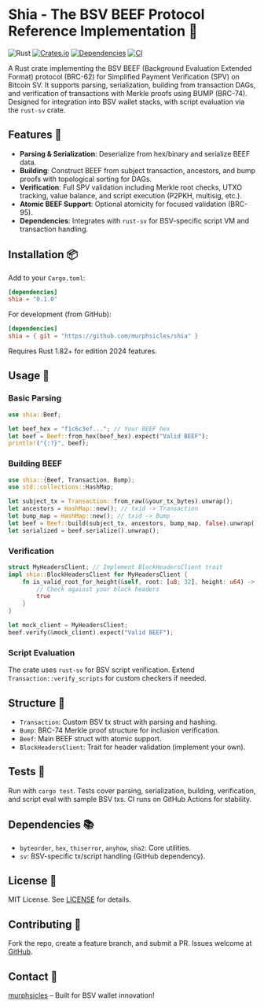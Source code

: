 # Shia - The BSV BEEF Protocol Reference Implementation 🚀

![Rust](https://img.shields.io/badge/rust-edition%202024-orange)
[![Crates.io](https://img.shields.io/crates/v/shia.svg)](https://crates.io/crates/shia)
[![Dependencies](https://deps.rs/repo/github/murphsicles/shia/status.svg)](https://deps.rs/repo/github/murphsicles/shia)
[![CI](https://img.shields.io/github/actions/workflow/status/murphsicles/shia/ci.yml?branch=main)](https://github.com/murphsicles/shia/actions/workflows/ci.yml)

A Rust crate implementing the BSV BEEF (Background Evaluation Extended Format) protocol (BRC-62) for Simplified Payment Verification (SPV) on Bitcoin SV. It supports parsing, serialization, building from transaction DAGs, and verification of transactions with Merkle proofs using BUMP (BRC-74). Designed for integration into BSV wallet stacks, with script evaluation via the `rust-sv` crate.

## Features 🔧

- **Parsing & Serialization**: Deserialize from hex/binary and serialize BEEF data.
- **Building**: Construct BEEF from subject transaction, ancestors, and bump proofs with topological sorting for DAGs.
- **Verification**: Full SPV validation including Merkle root checks, UTXO tracking, value balance, and script execution (P2PKH, multisig, etc.).
- **Atomic BEEF Support**: Optional atomicity for focused validation (BRC-95).
- **Dependencies**: Integrates with `rust-sv` for BSV-specific script VM and transaction handling.

## Installation 📦

Add to your `Cargo.toml`:

```toml
[dependencies]
shia = "0.1.0"
```

For development (from GitHub):

```toml
[dependencies]
shia = { git = "https://github.com/murphsicles/shia" }
```

Requires Rust 1.82+ for edition 2024 features.

## Usage 📖

### Basic Parsing
```rust
use shia::Beef;

let beef_hex = "f1c6c3ef..."; // Your BEEF hex
let beef = Beef::from_hex(beef_hex).expect("Valid BEEF");
println!("{:?}", beef);
```

### Building BEEF
```rust
use shia::{Beef, Transaction, Bump};
use std::collections::HashMap;

let subject_tx = Transaction::from_raw(&your_tx_bytes).unwrap();
let ancestors = HashMap::new(); // txid -> Transaction
let bump_map = HashMap::new(); // txid -> Bump
let beef = Beef::build(subject_tx, ancestors, bump_map, false).unwrap(); // Non-atomic
let serialized = beef.serialize().unwrap();
```

### Verification
```rust
struct MyHeadersClient; // Implement BlockHeadersClient trait
impl shia::BlockHeadersClient for MyHeadersClient {
    fn is_valid_root_for_height(&self, root: [u8; 32], height: u64) -> bool {
        // Check against your block headers
        true
    }
}

let mock_client = MyHeadersClient;
beef.verify(&mock_client).expect("Valid BEEF");
```

### Script Evaluation
The crate uses `rust-sv` for BSV script verification. Extend `Transaction::verify_scripts` for custom checkers if needed.

## Structure 📁

- `Transaction`: Custom BSV tx struct with parsing and hashing.
- `Bump`: BRC-74 Merkle proof structure for inclusion verification.
- `Beef`: Main BEEF struct with atomic support.
- `BlockHeadersClient`: Trait for header validation (implement your own).

## Tests 🧪

Run with `cargo test`. Tests cover parsing, serialization, building, verification, and script eval with sample BSV txs. CI runs on GitHub Actions for stability.

## Dependencies 📚

- `byteorder`, `hex`, `thiserror`, `anyhow`, `sha2`: Core utilities.
- `sv`: BSV-specific tx/script handling (GitHub dependency).

## License 📄

MIT License. See [LICENSE](LICENSE) for details.

## Contributing 🤝

Fork the repo, create a feature branch, and submit a PR. Issues welcome at [GitHub](https://github.com/murphsicles/shia/issues).

## Contact 📧

[murphsicles](https://github.com/murphsicles) – Built for BSV wallet innovation!
